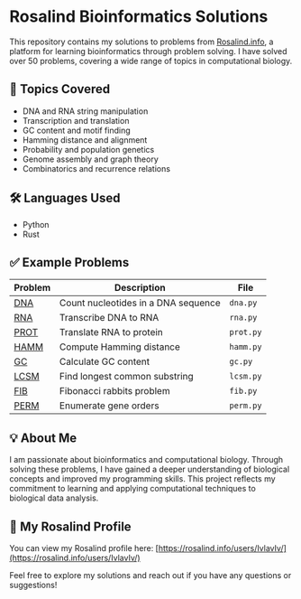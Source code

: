 # Rosalind Bioinformatics Solutions

This repository contains my solutions to problems from [Rosalind.info](https://rosalind.info), a platform for learning bioinformatics through problem solving. I have solved over 50 problems, covering a wide range of topics in computational biology.

## 🔬 Topics Covered

- DNA and RNA string manipulation
- Transcription and translation
- GC content and motif finding
- Hamming distance and alignment
- Probability and population genetics
- Genome assembly and graph theory
- Combinatorics and recurrence relations

## 🛠️ Languages Used

- Python
- Rust

## ✅ Example Problems

| Problem | Description | File |
|---------|-------------|------|
| [DNA](https://rosalind.info/problems/dna/) | Count nucleotides in a DNA sequence | `dna.py` |
| [RNA](https://rosalind.info/problems/rna/) | Transcribe DNA to RNA | `rna.py` |
| [PROT](https://rosalind.info/problems/prot/) | Translate RNA to protein | `prot.py` |
| [HAMM](https://rosalind.info/problems/hamm/) | Compute Hamming distance | `hamm.py` |
| [GC](https://rosalind.info/problems/gc/) | Calculate GC content | `gc.py` |
| [LCSM](https://rosalind.info/problems/lcsm/) | Find longest common substring | `lcsm.py` |
| [FIB](https://rosalind.info/problems/fib/) | Fibonacci rabbits problem | `fib.py` |
| [PERM](https://rosalind.info/problems/perm/) | Enumerate gene orders | `perm.py` |

## 💡 About Me

I am passionate about bioinformatics and computational biology. Through solving these problems, I have gained a deeper understanding of biological concepts and improved my programming skills. This project reflects my commitment to learning and applying computational techniques to biological data analysis.

## 🔗 My Rosalind Profile

You can view my Rosalind profile here: [https://rosalind.info/users/IvlavIv/](https://rosalind.info/users/IvlavIv/)

Feel free to explore my solutions and reach out if you have any questions or suggestions!

